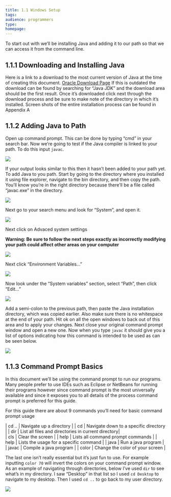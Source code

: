 ```yaml
---
title: 1.1 Windows Setup
tags:
audience: programmers
type:
homepage:
---
```

To start out with we’ll be installing Java and adding it to our path so that we can access it from the command line.

## 1.1.1 Downloading and Installing Java
Here is a link to a download to the most current version of Java at the time of creating this document.
[Oracle Download Page](http://www.oracle.com/technetwork/java/javase/downloads/jdk8-downloads-2133151.html)
If this is outdated the download can be found by searching for “Java JDK” and the download area should be the first result.
Once it’s downloaded click next through the download process and be sure to make note of the directory in which it’s installed. Screen shots of the entire installation process can be found in Appendix A

## 1.1.2 Adding Java to Path
Open up command prompt. This can be done by typing “cmd” in your search bar. Now we’re going to test if the Java compiler is linked to your path. To do this input `javac`.

![](img/1a_javac_pre.png)

If your output looks similar to this then it hasn’t been added to your path yet.
To add Java to you path. Start by going to the directory where you installed it using file explorer, navigate to the bin directory, and then copy the path. You’ll know you’re in the right directory because there’ll be a file called “javac.exe” in the directory.

![](img/1a_window1.png)

Next go to your search menu and look for “System”, and open it.

![](img/1a_window2.png)

Next click on Advaced system settings

**Warning: Be sure to follow the next steps exactly as incorrectly modifying your path could affect other areas on your computer**

![](img/1a_window3.png)

Next click “Environment Variables…”

![](img/1a_window4.png)

Now look under the “System variables” section, select “Path”, then click “Edit…”

![](img/1a_window5.png)

Add a semi-colon to the previous path, then paste the Java installation directory, which was copied earlier. Also make sure there is no whitespace at the end of your path.
Hit ok on all the open windows to back out of this area and to apply your changes.
Next close your original command prompt window and open a new one. Now when you type `javac` it should give you a list of options indicating how this command is intended to be used as can be seen below.

![](img/1a_javac_post.png)

## 1.1.3 Command Prompt Basics

In this document we’ll be using the command prompt to run our programs. Many people prefer to use IDEs such as Eclipse or NetBeans for running their programs however since command prompt is the most universally available and since it exposes you to all details of the process command prompt is preferred for this guide.

For this guide there are about 9 commands you’ll need for basic command prompt usage

| cd ..            | Navigate up a directory |
| cd <directory>   | Navigate down to a specific directory |
| dir              | List all files and directories in current directory|  
| cls			   | Clear the screen |
| help		       | Lists all command prompt commands |
| help <command>   | Lists the usage for a specific command |
| java			   | Run a java program |
| javac		       | Compile a java program |
| color			   | Change the color of your screen |

The last one isn’t really essential but it’s just fun to use. For example inputting `color 70` will invert the colors on your command prompt window.
As an example of navigating through directories, below I’ve used `dir` to see what’s in my directory. I saw “Desktop” in that list so I used `cd Desktop` to navigate to my desktop. Then I used `cd ..` to go back to my user directory.

![](img/1a_dos_ex.png)
